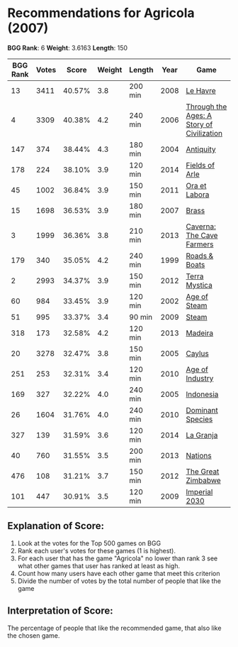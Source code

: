 # Recommendations for Agricola (2007)

__BGG Rank__: 6
__Weight__: 3.6163
__Length__: 150

BGG Rank | Votes |  Score | Weight | Length | Year | Game
---------|-------|--------|--------|--------|------|-----
      13 |  3411 | 40.57% |    3.8 | 200 min | 2008 | [Le Havre](https://boardgamegeek.com/boardgame/35677)
       4 |  3309 | 40.38% |    4.2 | 240 min | 2006 | [Through the Ages: A Story of Civilization](https://boardgamegeek.com/boardgame/25613)
     147 |   374 | 38.44% |    4.3 | 180 min | 2004 | [Antiquity](https://boardgamegeek.com/boardgame/13122)
     178 |   224 | 38.10% |    3.9 | 120 min | 2014 | [Fields of Arle](https://boardgamegeek.com/boardgame/159675)
      45 |  1002 | 36.84% |    3.9 | 150 min | 2011 | [Ora et Labora](https://boardgamegeek.com/boardgame/70149)
      15 |  1698 | 36.53% |    3.9 | 180 min | 2007 | [Brass](https://boardgamegeek.com/boardgame/28720)
       3 |  1999 | 36.36% |    3.8 | 210 min | 2013 | [Caverna: The Cave Farmers](https://boardgamegeek.com/boardgame/102794)
     179 |   340 | 35.05% |    4.2 | 240 min | 1999 | [Roads & Boats](https://boardgamegeek.com/boardgame/875)
       2 |  2993 | 34.37% |    3.9 | 150 min | 2012 | [Terra Mystica](https://boardgamegeek.com/boardgame/120677)
      60 |   984 | 33.45% |    3.9 | 120 min | 2002 | [Age of Steam](https://boardgamegeek.com/boardgame/4098)
      51 |   995 | 33.37% |    3.4 |  90 min | 2009 | [Steam](https://boardgamegeek.com/boardgame/27833)
     318 |   173 | 32.58% |    4.2 | 120 min | 2013 | [Madeira](https://boardgamegeek.com/boardgame/95527)
      20 |  3278 | 32.47% |    3.8 | 150 min | 2005 | [Caylus](https://boardgamegeek.com/boardgame/18602)
     251 |   253 | 32.31% |    3.4 | 120 min | 2010 | [Age of Industry](https://boardgamegeek.com/boardgame/65901)
     169 |   327 | 32.22% |    4.0 | 240 min | 2005 | [Indonesia](https://boardgamegeek.com/boardgame/19777)
      26 |  1604 | 31.76% |    4.0 | 240 min | 2010 | [Dominant Species](https://boardgamegeek.com/boardgame/62219)
     327 |   139 | 31.59% |    3.6 | 120 min | 2014 | [La Granja](https://boardgamegeek.com/boardgame/146886)
      40 |   760 | 31.55% |    3.5 | 200 min | 2013 | [Nations](https://boardgamegeek.com/boardgame/126042)
     476 |   108 | 31.21% |    3.7 | 150 min | 2012 | [The Great Zimbabwe](https://boardgamegeek.com/boardgame/111341)
     101 |   447 | 30.91% |    3.5 | 120 min | 2009 | [Imperial 2030](https://boardgamegeek.com/boardgame/54138)

## Explanation of Score: ##

1. Look at the votes for the Top 500 games on BGG
2. Rank each user's votes for these games (1 is highest).
3. For each user that has the game "Agricola" no lower than rank 3 see what other games that user has ranked at least as high.
4. Count how many users have each other game that meet this criterion
5. Divide the number of votes by the total number of people that like the game

## Interpretation of Score: ##

The percentage of people that like the recommended game, that also like the chosen game.
